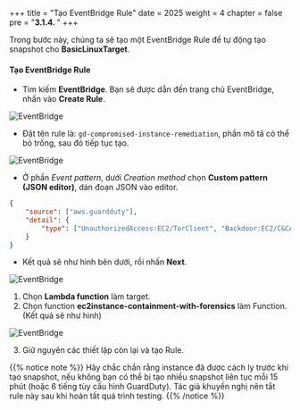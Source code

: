 +++
title = "Tạo EventBridge Rule"
date = 2025
weight = 4
chapter = false
pre = "<b>3.1.4. </b>"
+++

Trong bước này, chúng ta sẽ tạo một EventBridge Rule để tự động tạo snapshot cho **BasicLinuxTarget**.

<!-- #### **Tạo EventBridge Rule**: -->

#### Tạo EventBridge Rule
- Tìm kiếm **EventBridge**. Bạn sẽ được dẫn đến trang chủ EventBridge, nhấn vào **Create Rule**.

![EventBridge](/images/3/3.1/3.1.4/Create_rule.png?width=90pc)

- Đặt tên rule là: `gd-compromised-instance-remediation`, phần mô tả có thể bỏ trống, sau đó tiếp tục tạo.

![EventBridge](/images/3/3.1/3.1.4/Create_rule_naming.png?width=90pc)

- Ở phần _Event pattern_, dưới _Creation method_ chọn **Custom pattern (JSON editor)**, dán đoạn JSON vào editor.  
```json
{
    "source": ["aws.guardduty"],
    "detail": {
        "type": ["UnauthorizedAccess:EC2/TorClient", "Backdoor:EC2/C&CActivity.B!DNS", "Trojan:EC2/DNSDataExfiltration", "CryptoCurrency:EC2/BitcoinTool.B", "CryptoCurrency:EC2/BitcoinTool.B!DNS"]
    }
}
```
- Kết quả sẽ như hình bên dưới, rồi nhấn **Next**.

![EventBridge](/images/3/3.1/3.1.4/Create_rule_event_pattern.png?width=90pc)

1. Chọn **Lambda function** làm target.
2. Chọn function **ec2instance-containment-with-forensics** làm Function. (Kết quả sẽ như hình)

![EventBridge](/images/3/3.1/3.1.4/Create_rule_event_target.png?width=90pc)

3. Giữ nguyên các thiết lập còn lại và tạo Rule.

{{% notice note %}}
Hãy chắc chắn rằng instance đã được cách ly trước khi tạo snapshot, nếu không bạn có thể bị tạo nhiều snapshot liên tục mỗi 15 phút (hoặc 6 tiếng tùy cấu hình GuardDuty). Tác giả khuyến nghị nên tắt rule này sau khi hoàn tất quá trình testing.
{{% /notice %}}
